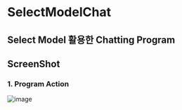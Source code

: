 # SelectModelChat

## Select Model 활용한 Chatting Program

## ScreenShot
### 1. Program Action
![image](https://user-images.githubusercontent.com/18719563/34111983-9352239e-e44e-11e7-8986-f58f57ae7eb8.png)
